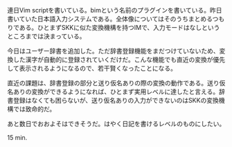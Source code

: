 連日Vim scriptを書いている。bimという名前のプラグインを書いている。昨日書いていた日本語入力システムである。全体像についてはそのうちまとめるつもりである。ひとまずSKKに似た変換機構を持つIMで、入力モードはなしというところまでは決まっている。

今日はユーザー辞書を追加した。ただ辞書登録機能をまだつけていないため、変換した漢字が自動的に登録されていくだけだ。こんな機能でも直近の変換が優先して表示されるようになるので、若干賢くなったことになる。

直近の課題は、辞書登録の部分と送り仮名ありの際の変換の動作である。送り仮名ありの変換ができるようになれば、ひとまず実用レベルに達したと言える。辞書登録はなくても困らないが、送り仮名ありの入力ができないのはSKKの変換機構では致命的だ。

あと数日でおおよそはできそうだ。はやく日記を書けるレベルのものにしたい。

15 min.
